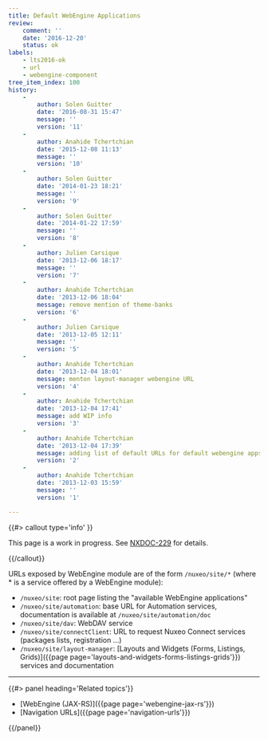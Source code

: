 ```yaml
---
title: Default WebEngine Applications
review:
    comment: ''
    date: '2016-12-20'
    status: ok
labels:
    - lts2016-ok
    - url
    - webengine-component
tree_item_index: 100
history:
    -
        author: Solen Guitter
        date: '2016-08-31 15:47'
        message: ''
        version: '11'
    -
        author: Anahide Tchertchian
        date: '2015-12-08 11:13'
        message: ''
        version: '10'
    -
        author: Solen Guitter
        date: '2014-01-23 18:21'
        message: ''
        version: '9'
    -
        author: Solen Guitter
        date: '2014-01-22 17:59'
        message: ''
        version: '8'
    -
        author: Julien Carsique
        date: '2013-12-06 18:17'
        message: ''
        version: '7'
    -
        author: Anahide Tchertchian
        date: '2013-12-06 18:04'
        message: remove mention of theme-banks
        version: '6'
    -
        author: Julien Carsique
        date: '2013-12-05 12:11'
        message: ''
        version: '5'
    -
        author: Anahide Tchertchian
        date: '2013-12-04 18:01'
        message: menton layout-manager webengine URL
        version: '4'
    -
        author: Anahide Tchertchian
        date: '2013-12-04 17:41'
        message: add WIP info
        version: '3'
    -
        author: Anahide Tchertchian
        date: '2013-12-04 17:39'
        message: adding list of default URLs for default webengine apps
        version: '2'
    -
        author: Anahide Tchertchian
        date: '2013-12-03 15:59'
        message: ''
        version: '1'

---
```

{{#> callout type='info' }}

This page is a work in progress. See [NXDOC-229](https://jira.nuxeo.com/browse/NXDOC-229) for details.

{{/callout}}

URLs exposed by WebEngine module are of the form `/nuxeo/site/*` (where * is a service offered by a WebEngine module):

*   `/nuxeo/site`: root page listing the "available WebEngine applications"
*   `/nuxeo/site/automation`: base URL for Automation services, documentation is available at `/nuxeo/site/automation/doc`
*   `/nuxeo/site/dav`: WebDAV service
*   `/nuxeo/site/connectClient`: URL to request Nuxeo Connect services (packages lists, registration ...)
*   `/nuxeo/site/layout-manager`: [Layouts and Widgets (Forms, Listings, Grids)]({{page page='layouts-and-widgets-forms-listings-grids'}}) services and documentation

* * *

<div class="row" data-equalizer data-equalize-on="medium">
<div class="column medium-6">
{{#> panel heading='Related topics'}}

- [WebEngine (JAX-RS)]({{page page='webengine-jax-rs'}})
- [Navigation URLs]({{page page='navigation-urls'}})

{{/panel}}
</div>

<div class="column medium-6">
</div>
</div>
